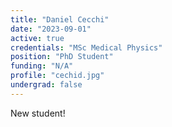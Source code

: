 ```yaml
---
title: "Daniel Cecchi"
date: "2023-09-01"
active: true
credentials: "MSc Medical Physics"
position: "PhD Student"
funding: "N/A"
profile: "cechid.jpg"
undergrad: false
---
```


New student!
